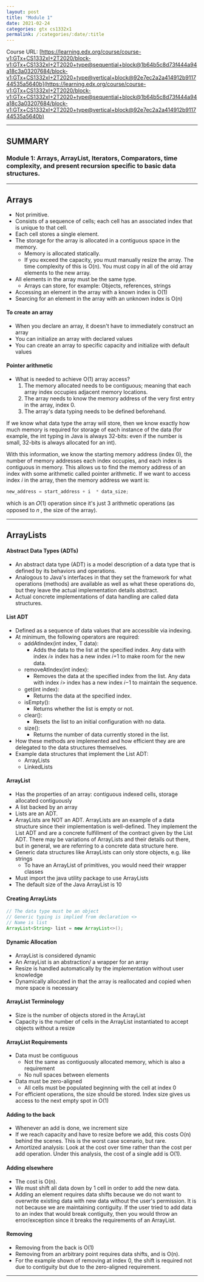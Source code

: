 ```yaml
---
layout: post
title: "Module 1"
date: 2021-02-24
categories: gtx cs1332x1
permalink: /:categories/:date/:title
---
```


Course URL: [https://learning.edx.org/course/course-v1:GTx+CS1332xI+2T2020/block-v1:GTx+CS1332xI+2T2020+type@sequential+block@1b64b5c8d73f444a94a18c3a03207684/block-v1:GTx+CS1332xI+2T2020+type@vertical+block@92e7ec2a2a414912b911744535a5640b](https://learning.edx.org/course/course-v1:GTx+CS1332xI+2T2020/block-v1:GTx+CS1332xI+2T2020+type@sequential+block@1b64b5c8d73f444a94a18c3a03207684/block-v1:GTx+CS1332xI+2T2020+type@vertical+block@92e7ec2a2a414912b911744535a5640b)

---

## SUMMARY

### Module 1: Arrays, ArrayList, Iterators, Comparators, time complexity, and present recursion specific to basic data structures.

---

## Arrays

- Not primitive.
- Consists of a sequence of cells; each cell has an associated index that is unique to that cell.
- Each cell stores a single element.
- The storage for the array is allocated in a contiguous space in the memory.
  - Memory is allocated statically.
  - If you exceed the capacity, you must manually resize the array. The time complexity of this is O(n). You must copy in all of the old array elements to the new array.
- All elements in the array must be the same type.
  - Arrays can store, for example: Objects, references, strings
- Accessing an element in the array with a known index is O(1)
- Searcing for an element in the array with an unknown index is O(n)

#### To create an array

- When you declare an array, it doesn't have to immediately construct an array
- You can initialize an array with declared values
- You can create an array to specific capacity and initialize with default values

#### Pointer arithmetic

- What is needed to achieve O(1) array access?
  1. The memory allocated needs to be contiguous; meaning that each array index occupies adjacent memory locations.
  2. The array needs to know the memory address of the very first entry in the array, index 0.
  3. The array's data typing needs to be defined beforehand.

If we know what data type the array will store, then we know exactly how much memory is required for storage of each instance of the data (for example, the int typing in Java is always 32-bits: even if the number is small, 32-bits is always allocated for an int).

With this information, we know the starting memory address (index 0), the number of memory addresses each index occupies, and each index is contiguous in memory. This allows us to find the memory address of an index with some arithmetic called pointer arithmetic. If we want to access index 𝑖 in the array, then the memory address we want is:

```java
new_address = start_address + i  * data_size;
```

which is an 𝑂(1) operation since it's just 3 arithmetic operations (as opposed to 𝑛 , the size of the array).

---

## ArrayLists

#### Abstract Data Types (ADTs)

- An abstract data type (ADT) is a model description of a data type that is defined by its behaviors and operations.
- Analogous to Java's interfaces in that they set the framework for what operations (methods) are available as well as what these operations do, but they leave the actual implementation details abstract.
- Actual concrete implementations of data handling are called data structures.

#### List ADT

- Defined as a sequence of data values that are accessible via indexing.
- At minimum, the following operators are required:
  - addAtIndex(int index, T data):
    - Adds the data to the list at the specified index. Any data with index 𝑖≥ index has a new index 𝑖+1 to make room for the new data.
  - removeAtIndex(int index):
    - Removes the data at the specified index from the list. Any data with index 𝑖> index has a new index 𝑖−1 to maintain the sequence.
  - get(int index):
    - Returns the data at the specified index.
  - isEmpty():
    - Returns whether the list is empty or not.
  - clear():
    - Resets the list to an initial configuration with no data.
  - size():
    - Returns the number of data currently stored in the list.
- How these methods are implemented and how efficient they are are delegated to the data structures themselves.
- Example data structures that implement the List ADT:
  - ArrayLists
  - LinkedLists

#### ArrayList

- Has the properties of an array: contiguous indexed cells, storage allocated contiguously
- A list backed by an array
- Lists are an ADT.
- ArrayLists are NOT an ADT. ArrayLists are an example of a data structure since their implementation is well-defined. They implement the List ADT and are a concrete fulfillment of the contract given by the List ADT. There may be variations of ArrayLists and their details out there, but in general, we are referring to a concrete data structure here.
- Generic data structures like ArrayLists can only store objects, e.g. like strings
  - To have an ArrayList of primitives, you would need their wrapper classes
- Must import the java utility package to use ArrayLists
- The default size of the Java ArrayList is 10

#### Creating ArrayLists

```java
// The data type must be an object
// Generic typing is implied from declaration <>
// Name is list
ArrayList<String> list = new ArrayList<>();
```

#### Dynamic Allocation

- ArrayList is considered dynamic
- An ArrayList is an abstraction/ a wrapper for an array
- Resize is handled automatically by the implementation without user knowledge
- Dynamically allocated in that the array is reallocated and copied when more space is necessary

#### ArrayList Terminology

- Size is the number of objects stored in the ArrayList
- Capacity is the number of cells in the ArrayList instantiated to accept objects without a resize

#### ArrayList Requirements

- Data must be contiguous
  - Not the same as contiguously allocated memory, which is also a requirement
  - No null spaces between elements
- Data must be zero-aligned
  - All cells must be populated beginning with the cell at index 0
- For efficient operations, the size should be stored. Index size gives us access to the next empty spot in O(1)

#### Adding to the back

- Whenever an add is done, we increment size
- If we reach capacity and have to resize before we add, this costs O(n) behind the scenes. This is the worst case scenario, but rare.
- Amortized analysis: Look at the cost over time rather than the cost per add operation. Under this analysis, the cost of a single add is O(1).

#### Adding elsewhere

- The cost is O(n).
- We must shift all data down by 1 cell in order to add the new data.
- Adding an element requires data shifts because we do not want to overwrite existing data with new data without the user's permission. It is not because we are maintaining contiguity. If the user tried to add data to an index that would break contiguity, then you would throw an error/exception since it breaks the requirements of an ArrayList.

#### Removing

- Removing from the back is O(1)
- Removing from an arbitrary point requires data shifts, and is O(n).
- For the example shown of removing at index 0, the shift is required not due to contiguity but due to the zero-aligned requirement.

---

